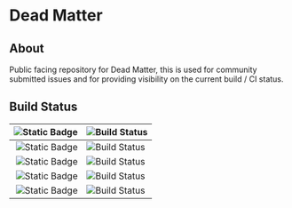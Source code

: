 # Dead Matter

## About
Public facing repository for Dead Matter, this is used for community submitted issues and for providing visibility on the current build / CI status.

## Build Status
| ![Static Badge](https://img.shields.io/badge/CI-Editor-blue) | ![Build Status](https://qidev.teamcity.com/app/rest/builds/buildType:(id:Deadmatter_CiEditor)/statusIcon) |
| --------------: | :---------------------------------------------- |
| ![Static Badge](https://img.shields.io/badge/CI-Client-blue) | ![Build Status](https://qidev.teamcity.com/app/rest/builds/buildType:(id:Deadmatter_CliClient)/statusIcon) |
| ![Static Badge](https://img.shields.io/badge/CI-Server-FFA500) | ![Build Status](https://qidev.teamcity.com/app/rest/builds/buildType:(id:Deadmatter_CiServer)/statusIcon) |
| ![Static Badge](https://img.shields.io/badge/Steam-Client-blue) | ![Build Status](https://qidev.teamcity.com/app/rest/builds/buildType:(id:Deadmatter_SteamAutomaticNightlyClient)/statusIcon) |
| ![Static Badge](https://img.shields.io/badge/Steam-Server-FFA500) | ![Build Status](https://qidev.teamcity.com/app/rest/builds/buildType:(id:Deadmatter_SteamDedicatedServer)/statusIcon) |
